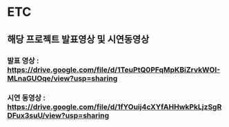 # ETC
## 해당 프로젝트 발표영상 및 시연동영상

### 발표 영상 : https://drive.google.com/file/d/1TeuPtQ0PFqMpKBiZrvkWOI-MLnaGUOqe/view?usp=sharing

### 시연 동영상 : https://drive.google.com/file/d/1fYOuij4cXYfAHHwkPkLjzSgRDFux3suU/view?usp=sharing
